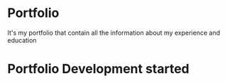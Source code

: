 # Portfolio
It's my portfolio that contain all the information about my experience and education
# Portfolio Development started
